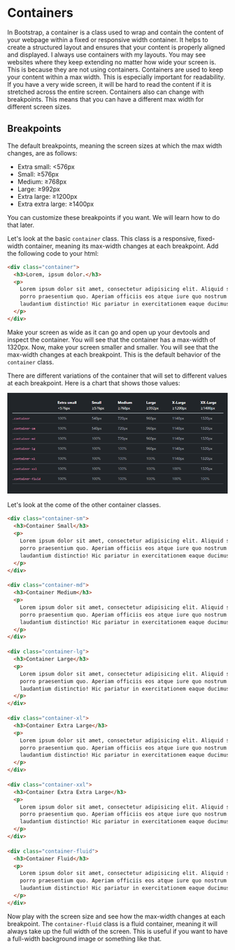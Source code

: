 # Containers

In Bootstrap, a container is a class used to wrap and contain the content of your webpage within a fixed or responsive width container. It helps to create a structured layout and ensures that your content is properly aligned and displayed. I always use containers with my layouts. You may see websites where they keep extending no matter how wide your screen is. This is because they are not using containers. Containers are used to keep your content within a max width. This is especially important for readability. If you have a very wide screen, it will be hard to read the content if it is stretched across the entire screen. Containers also can change with breakpoints. This means that you can have a different max width for different screen sizes.

## Breakpoints

The default breakpoints, meaning the screen sizes at which the max width changes, are as follows:

- Extra small: <576px
- Small: ≥576px
- Medium: ≥768px
- Large: ≥992px
- Extra large: ≥1200px
- Extra extra large: ≥1400px

You can customize these breakpoints if you want. We will learn how to do that later.

Let's look at the basic `container` class. This class is a responsive, fixed-width container, meaning its max-width changes at each breakpoint. Add the following code to your html:

```html
<div class="container">
  <h3>Lorem, ipsum dolor.</h3>
  <p>
    Lorem ipsum dolor sit amet, consectetur adipisicing elit. Aliquid similique
    porro praesentium quo. Aperiam officiis eos atque iure quo nostrum voluptate
    laudantium distinctio! Hic pariatur in exercitationem eaque ducimus aperiam.
  </p>
</div>
```

Make your screen as wide as it can go and open up your devtools and inspect the container. You will see that the container has a max-width of 1320px. Now, make your screen smaller and smaller. You will see that the max-width changes at each breakpoint. This is the default behavior of the `container` class.

There are different variations of the container that will set to different values at each breakpoint. Here is a chart that shows those values:

<img src="./images/breakpoint-container-chart.png" />

Let's look at the come of the other container classes.

```html
<div class="container-sm">
  <h3>Container Small</h3>
  <p>
    Lorem ipsum dolor sit amet, consectetur adipisicing elit. Aliquid similique
    porro praesentium quo. Aperiam officiis eos atque iure quo nostrum voluptate
    laudantium distinctio! Hic pariatur in exercitationem eaque ducimus aperiam.
  </p>
</div>

<div class="container-md">
  <h3>Container Medium</h3>
  <p>
    Lorem ipsum dolor sit amet, consectetur adipisicing elit. Aliquid similique
    porro praesentium quo. Aperiam officiis eos atque iure quo nostrum voluptate
    laudantium distinctio! Hic pariatur in exercitationem eaque ducimus aperiam.
  </p>
</div>

<div class="container-lg">
  <h3>Container Large</h3>
  <p>
    Lorem ipsum dolor sit amet, consectetur adipisicing elit. Aliquid similique
    porro praesentium quo. Aperiam officiis eos atque iure quo nostrum voluptate
    laudantium distinctio! Hic pariatur in exercitationem eaque ducimus aperiam.
  </p>
</div>

<div class="container-xl">
  <h3>Container Extra Large</h3>
  <p>
    Lorem ipsum dolor sit amet, consectetur adipisicing elit. Aliquid similique
    porro praesentium quo. Aperiam officiis eos atque iure quo nostrum voluptate
    laudantium distinctio! Hic pariatur in exercitationem eaque ducimus aperiam.
  </p>
</div>

<div class="container-xxl">
  <h3>Container Extra Extra Large</h3>
  <p>
    Lorem ipsum dolor sit amet, consectetur adipisicing elit. Aliquid similique
    porro praesentium quo. Aperiam officiis eos atque iure quo nostrum voluptate
    laudantium distinctio! Hic pariatur in exercitationem eaque ducimus aperiam.
  </p>
</div>

<div class="container-fluid">
  <h3>Container Fluid</h3>
  <p>
    Lorem ipsum dolor sit amet, consectetur adipisicing elit. Aliquid similique
    porro praesentium quo. Aperiam officiis eos atque iure quo nostrum voluptate
    laudantium distinctio! Hic pariatur in exercitationem eaque ducimus aperiam.
  </p>
</div>
```

Now play with the screen size and see how the max-width changes at each breakpoint. The `container-fluid` class is a fluid container, meaning it will always take up the full width of the screen. This is useful if you want to have a full-width background image or something like that.
